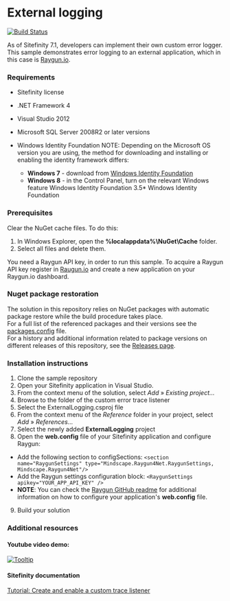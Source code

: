 External logging
============================

[![Build Status](http://sdk-jenkins-ci.cloudapp.net/buildStatus/icon?job=Telerik.Sitefinity.Samples.ExternalLogging.CI)](http://sdk-jenkins-ci.cloudapp.net/job/Telerik.Sitefinity.Samples.ExternalLogging.CI/)

As of Sitefinity 7.1, developers can implement their own custom error logger. This sample demonstrates error logging to an external application, which in this case is [Raygun.io](https://raygun.io/).

### Requirements 

* Sitefinity license
* .NET Framework 4
* Visual Studio 2012
* Microsoft SQL Server 2008R2 or later versions
* Windows Identity Foundation
   NOTE: Depending on the Microsoft OS version you are using, the method for downloading and installing or enabling the identity framework differs:

  * **Windows 7** - download from [Windows Identity Foundation](http://www.microsoft.com/en-us/download/details.aspx?id=17331)
  * **Windows 8** - in the Control Panel, turn on the relevant Windows feature Windows Identity Foundation 3.5* Windows Identity Foundation

### Prerequisites

Clear the NuGet cache files. To do this:

1. In Windows Explorer, open the **%localappdata%\NuGet\Cache** folder.
2. Select all files and delete them.

You need a Raygun API key, in order to run this sample. To acquire a Raygun API key register in [Raugun.io](https://raygun.io/) and create a new application on your Raygun.io dashboard.

### Nuget package restoration
The solution in this repository relies on NuGet packages with automatic package restore while the build procedure takes place.   
For a full list of the referenced packages and their versions see the [packages.config](https://github.com/Sitefinity-SDK/external-logging/blob/master/ExternalLogging/packages.config) file.    
For a history and additional information related to package versions on different releases of this repository, see the [Releases page](https://github.com/Sitefinity-SDK/external-logging/releases).    


### Installation instructions

1. Clone the sample repository
2. Open your Sitefinity application in Visual Studio.
3. From the context menu of the solution, select *Add* » *Existing project…*
4. Browse to the folder of the custom error trace listener
5. Select the ExternalLogging.csproj file
6. From the context menu of the *Reference* folder in your project, select *Add* » *References…*
7. Select the newly added **ExternalLogging** project
8. Open the **web.config** file of your Sitefinity application and configure Raygun:
  * Add the following section to configSections: 
   ```<section name="RaygunSettings" type="Mindscape.Raygun4Net.RaygunSettings, Mindscape.Raygun4Net"/>```
  * Add the Raygun settings configuration block: 
   ```<RaygunSettings apikey="YOUR_APP_API_KEY" />```
  * **NOTE**: You can check the [Raygun GitHub readme](https://github.com/MindscapeHQ/raygun4net/blob/master/README.md) for additional information on how to configure your application's **web.config** file.
9. Build your solution

### Additional resources

#### Youtube video demo:

[![Tooltip](https://raw.githubusercontent.com/Sitefinity-SDK/external-logging/master/externalLogging.png)](http://youtu.be/-L_99f7UjZ8)

#### Sitefinity documentation
[Tutorial: Create and enable a custom trace listener](http://docs.sitefinity.com/tutorial-create-and-enable-a-custom-trace-listener)